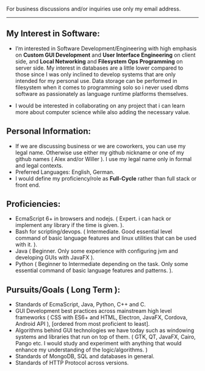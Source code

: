 For business discussions and/or inquiries use only my email address.
__________________


## My Interest in Software:
  
  * I’m interested in Software Development/Engineering with high emphasis on **Custom GUI Development** and **User Interface Engineering** on client side, and **Local Networking** and **Filesystem Ops Programming** on server side. 
  My interest in databases are a little lower compared to those since I was only inclined to develop systems that are only intended for my personal use. Data storage can be performed in filesystem when it comes to programming solo so i never used dbms software as passionately as language runtime platforms themselves. 
  
  * I would be interested in collaborating on any project that i can learn more about computer science while also adding the necessary value.
  

  
## Personal Information: 
 * If we are discussing business or we are coworkers, 
  you can use my legal name. Otherwise use either my 
  github nickname or one of my github names ( Alex and/or Willer ). 
  I use my legal name only in formal and legal contexts.
 * Preferred Languages: English, German.
 * I would define my proficiency/role as **Full-Cycle** rather than full stack or front end.
  
## Proficiencies: 
* EcmaScript 6+ in browsers and nodejs. ( Expert. i can hack or implement any library if the time is given. ).
* Bash for scripting/devops. ( Intermediate. Good essential level command of basic language features and linux utilities that can be used with it. ).
* Java ( Beginner. Only some experience with configuring jvm and developing GUIs with JavaFX ).
* Python ( Beginner to Intermediate depending on the task. Only some essential command of basic language features and patterns. ).


## Pursuits/Goals ( Long Term ): 
* Standards of EcmaScript, Java, Python, C++ and C.
* GUI Development best practices across mainstream high level frameworks ( CSS with ES6+ and HTML, Electron, JavaFX, Cordova, Android API ), [ordered from most proficient to least].
* Algorithms behind GUI technologies we have today such as windowing systems and libraries that run on top of them. ( GTK, QT, JavaFX, Cairo, Pango etc. I would study and experiment with anything that would enhance my understanding of the logic/algorithms. )
* Standards of MongoDB, SQL and databases in general.
* Standards of HTTP Protocol across versions.




<!---
RareByteStream/RareByteStream is a ✨ special ✨ repository because its `README.md` (this file) appears on your GitHub profile.
You can click the Preview link to take a look at your changes.
--->
